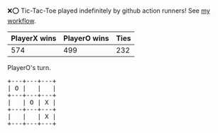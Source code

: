 :x::o: Tic-Tac-Toe played indefinitely by github action runners! See [my workflow](.github/workflows/play.yaml).

|PlayerX wins|PlayerO wins|Ties|
|-|-|-|
|574|499|232|

PlayerO's turn.

<pre>
+---+---+---+
| O |   |   |
+---+---+---+
|   | O | X |
+---+---+---+
|   |   | X |
+---+---+---+
</pre>
